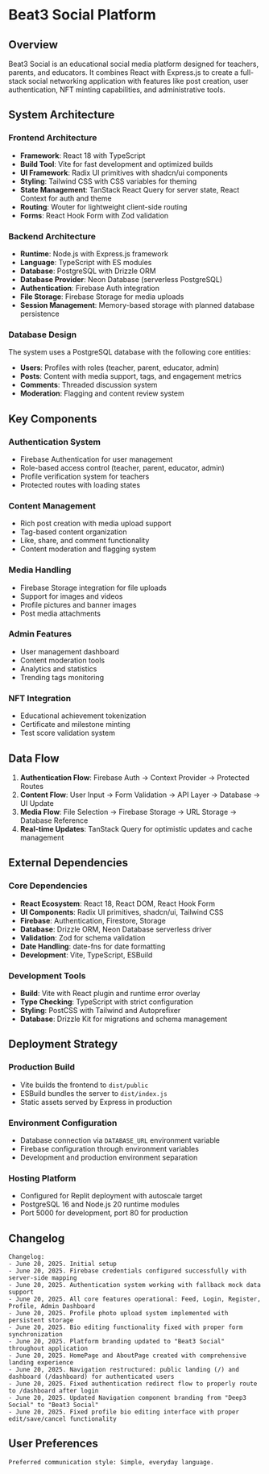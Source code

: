 # Beat3 Social Platform

## Overview

Beat3 Social is an educational social media platform designed for teachers, parents, and educators. It combines React with Express.js to create a full-stack social networking application with features like post creation, user authentication, NFT minting capabilities, and administrative tools.

## System Architecture

### Frontend Architecture
- **Framework**: React 18 with TypeScript
- **Build Tool**: Vite for fast development and optimized builds
- **UI Framework**: Radix UI primitives with shadcn/ui components
- **Styling**: Tailwind CSS with CSS variables for theming
- **State Management**: TanStack React Query for server state, React Context for auth and theme
- **Routing**: Wouter for lightweight client-side routing
- **Forms**: React Hook Form with Zod validation

### Backend Architecture
- **Runtime**: Node.js with Express.js framework
- **Language**: TypeScript with ES modules
- **Database**: PostgreSQL with Drizzle ORM
- **Database Provider**: Neon Database (serverless PostgreSQL)
- **Authentication**: Firebase Auth integration
- **File Storage**: Firebase Storage for media uploads
- **Session Management**: Memory-based storage with planned database persistence

### Database Design
The system uses a PostgreSQL database with the following core entities:
- **Users**: Profiles with roles (teacher, parent, educator, admin)
- **Posts**: Content with media support, tags, and engagement metrics
- **Comments**: Threaded discussion system
- **Moderation**: Flagging and content review system

## Key Components

### Authentication System
- Firebase Authentication for user management
- Role-based access control (teacher, parent, educator, admin)
- Profile verification system for teachers
- Protected routes with loading states

### Content Management
- Rich post creation with media upload support
- Tag-based content organization
- Like, share, and comment functionality
- Content moderation and flagging system

### Media Handling
- Firebase Storage integration for file uploads
- Support for images and videos
- Profile pictures and banner images
- Post media attachments

### Admin Features
- User management dashboard
- Content moderation tools
- Analytics and statistics
- Trending tags monitoring

### NFT Integration
- Educational achievement tokenization
- Certificate and milestone minting
- Test score validation system

## Data Flow

1. **Authentication Flow**: Firebase Auth → Context Provider → Protected Routes
2. **Content Flow**: User Input → Form Validation → API Layer → Database → UI Update
3. **Media Flow**: File Selection → Firebase Storage → URL Storage → Database Reference
4. **Real-time Updates**: TanStack Query for optimistic updates and cache management

## External Dependencies

### Core Dependencies
- **React Ecosystem**: React 18, React DOM, React Hook Form
- **UI Components**: Radix UI primitives, shadcn/ui, Tailwind CSS
- **Firebase**: Authentication, Firestore, Storage
- **Database**: Drizzle ORM, Neon Database serverless driver
- **Validation**: Zod for schema validation
- **Date Handling**: date-fns for date formatting
- **Development**: Vite, TypeScript, ESBuild

### Development Tools
- **Build**: Vite with React plugin and runtime error overlay
- **Type Checking**: TypeScript with strict configuration
- **Styling**: PostCSS with Tailwind and Autoprefixer
- **Database**: Drizzle Kit for migrations and schema management

## Deployment Strategy

### Production Build
- Vite builds the frontend to `dist/public`
- ESBuild bundles the server to `dist/index.js`
- Static assets served by Express in production

### Environment Configuration
- Database connection via `DATABASE_URL` environment variable
- Firebase configuration through environment variables
- Development and production environment separation

### Hosting Platform
- Configured for Replit deployment with autoscale target
- PostgreSQL 16 and Node.js 20 runtime modules
- Port 5000 for development, port 80 for production

## Changelog

```
Changelog:
- June 20, 2025. Initial setup
- June 20, 2025. Firebase credentials configured successfully with server-side mapping
- June 20, 2025. Authentication system working with fallback mock data support
- June 20, 2025. All core features operational: Feed, Login, Register, Profile, Admin Dashboard
- June 20, 2025. Profile photo upload system implemented with persistent storage
- June 20, 2025. Bio editing functionality fixed with proper form synchronization
- June 20, 2025. Platform branding updated to "Beat3 Social" throughout application
- June 20, 2025. HomePage and AboutPage created with comprehensive landing experience
- June 20, 2025. Navigation restructured: public landing (/) and dashboard (/dashboard) for authenticated users
- June 20, 2025. Fixed authentication redirect flow to properly route to /dashboard after login
- June 20, 2025. Updated Navigation component branding from "Deep3 Social" to "Beat3 Social"
- June 20, 2025. Fixed profile bio editing interface with proper edit/save/cancel functionality
```

## User Preferences

```
Preferred communication style: Simple, everyday language.
```